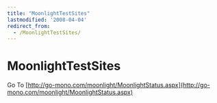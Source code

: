 ```yaml
---
title: "MoonlightTestSites"
lastmodified: '2008-04-04'
redirect_from:
  - /MoonlightTestSites/
---
```


MoonlightTestSites
==================

Go To [http://go-mono.com/moonlight/MoonlightStatus.aspx](http://go-mono.com/moonlight/MoonlightStatus.aspx)
